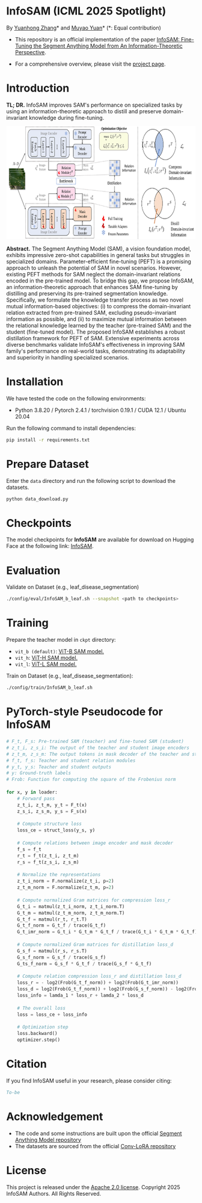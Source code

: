 InfoSAM (ICML 2025 Spotlight)
========

By [Yuanhong Zhang](https://scholar.google.com/citations?user=IMjuhnQAAAAJ)* and [Muyao Yuan](https://muyaoyuan.github.io)* (*: Equal contribution)

* This repository is an official implementation of the paper [InfoSAM: Fine-Tuning the Segment Anything Model from An Information-Theoretic Perspective](https://to-be). 

* For a comprehensive overview, please visit the [project page](https://muyaoyuan.github.io/InfoSAM_Page).

# Introduction

**TL; DR.** InfoSAM improves SAM's performance on specialized tasks by using an information-theoretic approach to distill and preserve domain-invariant knowledge during fine-tuning.

<p align="center">
<img src="./figs/fig2-overview-web.svg" height=300>
</p>

**Abstract.** The Segment Anything Model (SAM), a vision foundation model, exhibits impressive zero-shot capabilities in general tasks but struggles in specialized domains. Parameter-efficient fine-tuning (PEFT) is a promising approach to unleash the potential of SAM in novel scenarios. However, existing PEFT methods for SAM neglect the domain-invariant relations encoded in the pre-trained model. To bridge this gap, we propose InfoSAM, an information-theoretic approach that enhances SAM fine-tuning by distilling and preserving its pre-trained segmentation knowledge. Specifically, we formulate the knowledge transfer process as two novel mutual information-based objectives: (i) to compress the domain-invariant relation extracted from pre-trained SAM, excluding pseudo-invariant information as possible, and (ii) to maximize mutual information between the relational knowledge learned by the teacher (pre-trained SAM) and the student (fine-tuned model). The proposed InfoSAM establishes a robust distillation framework for PEFT of SAM. Extensive experiments across diverse benchmarks validate InfoSAM's effectiveness in improving SAM family's performance on real-world tasks, demonstrating its adaptability and superiority in handling specialized scenarios.

# Installation
We have tested the code on the following environments: 
* Python 3.8.20 / Pytorch 2.4.1 / torchvision 0.19.1 / CUDA 12.1 / Ubuntu 20.04

Run the following command to install dependencies:
```bash
pip install -r requirements.txt
```

# Prepare Dataset

Enter the `data` directory and run the following script to download the datasets.
```bash
python data_download.py
```

# Checkpoints
The model checkpoints for **InfoSAM** are available for download on Hugging Face at the following link: [InfoSAM](https://huggingface.co/MuyaoYuan/InfoSAM/tree/main).


# Evaluation

Validate on Dataset (e.g., leaf_disease_segmentation)

```bash
./config/eval/InfoSAM_b_leaf.sh --snapshot <path to checkpoints>
```

# Training

Prepare the teacher model in `ckpt` directory:
- `vit_b (default)`: [ViT-B SAM model.](https://dl.fbaipublicfiles.com/segment_anything/sam_vit_b_01ec64.pth)
- `vit_h`: [ViT-H SAM model.](https://dl.fbaipublicfiles.com/segment_anything/sam_vit_h_4b8939.pth)
- `vit_l`: [ViT-L SAM model.](https://dl.fbaipublicfiles.com/segment_anything/sam_vit_l_0b3195.pth)

Train on Dataset (e.g., leaf_disease_segmentation):
```bash
./config/train/InfoSAM_b_leaf.sh
```

# PyTorch-style Pseudocode for InfoSAM
```python
# F_t, F_s: Pre-trained SAM (teacher) and fine-tuned SAM (student)
# z_t_i, z_s_i: The output of the teacher and student image encoders
# z_t_m, z_s_m: The output tokens in mask decoder of the teacher and student 
# f_t, f_s: Teacher and student relation modules
# y_t, y_s: Teacher and student outputs
# y: Ground-truth labels
# Frob: Function for computing the square of the Frobenius norm

for x, y in loader:
    # Forward pass
    z_t_i, z_t_m, y_t = F_t(x)
    z_s_i, z_s_m, y_s = F_s(x)

    # Compute structure loss
    loss_ce = struct_loss(y_s, y)

    # Compute relations between image encoder and mask decoder
    f_s = f_t
    r_t = f_t(z_t_i, z_t_m)
    r_s = f_t(z_s_i, z_s_m)

    # Normalize the representations
    z_t_i_norm = F.normalize(z_t_i, p=2)
    z_t_m_norm = F.normalize(z_t_m, p=2)
    
    # Compute normalized Gram matrices for compression loss_r
    G_t_i = matmul(z_t_i_norm, z_t_i_norm.T)
    G_t_m = matmul(z_t_m_norm, z_t_m_norm.T)
    G_t_f = matmul(r_t, r_t.T)
    G_t_f_norm = G_t_f / trace(G_t_f)
    G_t_imr_norm = G_t_i * G_t_m * G_t_f / trace(G_t_i * G_t_m * G_t_f) 

    # Compute normalized Gram matrices for distillation loss_d
    G_s_f = matmul(r_s, r_s.T)
    G_s_f_norm = G_s_f / trace(G_s_f)
    G_ts_f_norm = G_s_f * G_t_f / trace(G_s_f * G_t_f)

    # Compute relation compression loss_r and distillation loss_d
    loss_r = - log2(Frob(G_t_f_norm)) + log2(Frob(G_t_imr_norm))
    loss_d = log2(Frob(G_t_f_norm)) + log2(Frob(G_s_f_norm)) - log2(Frob(G_ts_f_norm))
    loss_info = lamda_1 * loss_r + lamda_2 * loss_d

    # The overall loss
    loss = loss_ce + loss_info

    # Optimization step
    loss.backward()
    optimizer.step()
```

# Citation
If you find InfoSAM useful in your research, please consider citing:
```bibtex
To-be
```

# Acknowledgement
* The code and some instructions are built upon the official [Segment Anything Model repository](https://github.com/facebookresearch/segment-anything)
* The datasets are sourced from the official [Conv-LoRA repository](https://github.com/autogluon/autogluon/tree/master/examples/automm/Conv-LoRA)


# License

This project is released under the [Apache 2.0 license](./LICENSE).
Copyright 2025 InfoSAM Authors. All Rights Reserved.
